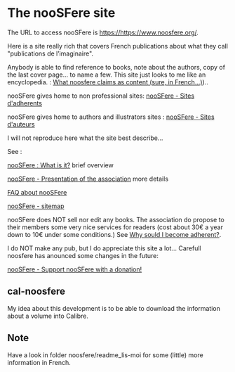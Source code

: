 # The nooSFere site

The URL to access nooSFere is <https://https://www.noosfere.org/>.

Here is a site really rich that covers French publications about what they call "publications de l’imaginaire".

Anybody is able to find reference to books, note about the authors, copy of the last cover page... to name a few. This site just looks to me like an encyclopedia. : [What noosfere claims as content (sure, in French...)](https://www.noosfere.org/noosfere/pro/stats_bases.asp))..

nooSFere gives home to non professional sites: [nooSFere - Sites
d'adherents](https://www.noosfere.org/noosfere/heberges.asp)

nooSFere gives home to authors  and illustrators sites : [nooSFere -
Sites d'auteurs](https://www.noosfere.org/noosfere/sites_auteurs.asp)

I will not reproduce here what the site best describe...

See :

[nooSFere : What is it?](https://www.noosfere.org/noosfere/assoc/qu_estce.asp) brief overview

[nooSFere - Presentation of the association](https://www.noosfere.org/noosfere/assoc/statuts.asp) more details

[FAQ about nooSFere](https://www.noosfere.org/icarus/articles/article.asp?numarticle=463)

[nooSFere - sitemap](https://www.noosfere.org/actu/news.asp)

nooSFere does NOT sell nor edit any books. The association do propose to their members some very nice services for readers (cost about 30€ a year down to 10€ under some conditions.) 
See [Why sould I become adherent?](https://www.noosfere.org/noosfere/assoc/pourquoi.asp).

I do NOT make any pub, but I do appreciate this site a lot...
Carefull noosfere has anounced some changes in the future:

[nooSFere - Support nooSFere with a donation!](https://www.noosfere.org/noosfere/assoc/don.asp)

## cal-noosfere

My idea about this development is to be able to download the information about a volume into Calibre.

## Note

Have a look in folder noosfere/readme_lis-moi for some (little) more information in French.